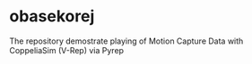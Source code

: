 # obasekorej
The repository demostrate playing of Motion Capture Data with CoppeliaSim (V-Rep) via Pyrep
